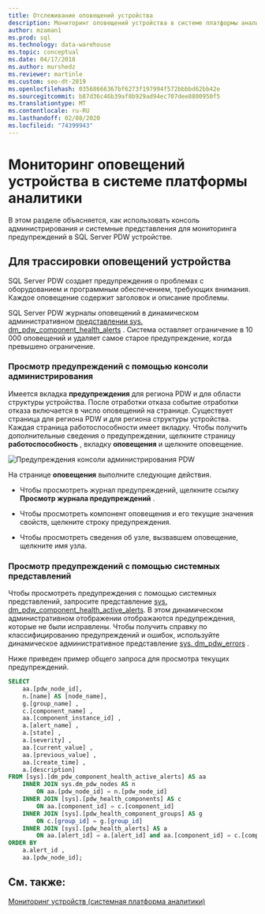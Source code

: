 ```yaml
---
title: Отслеживание оповещений устройства
description: Мониторинг оповещений устройства в системе платформы аналитики.
author: mzaman1
ms.prod: sql
ms.technology: data-warehouse
ms.topic: conceptual
ms.date: 04/17/2018
ms.author: murshedz
ms.reviewer: martinle
ms.custom: seo-dt-2019
ms.openlocfilehash: 03568666367bf6273f197994f572bbbbd62bb42e
ms.sourcegitcommit: b87d36c46b39af8b929ad94ec707dee8800950f5
ms.translationtype: MT
ms.contentlocale: ru-RU
ms.lasthandoff: 02/08/2020
ms.locfileid: "74399943"
---
```

# <a name="track-appliance-alerts-in-analytics-platform-system"></a>Мониторинг оповещений устройства в системе платформы аналитики
В этом разделе объясняется, как использовать консоль администрирования и системные представления для мониторинга предупреждений в SQL Server PDW устройстве.  
  
## <a name="to-track-appliance-alerts"></a>Для трассировки оповещений устройства  
SQL Server PDW создает предупреждения о проблемах с оборудованием и программным обеспечением, требующих внимания. Каждое оповещение содержит заголовок и описание проблемы.  
  
SQL Server PDW журналы оповещений в динамическом административном [представлении sys. dm_pdw_component_health_alerts](../relational-databases/system-dynamic-management-views/sys-dm-pdw-component-health-alerts-transact-sql.md) . Система оставляет ограничение в 10 000 оповещений и удаляет самое старое предупреждение, когда превышено ограничение.  
  
### <a name="view-alerts-by-using-the-admin-console"></a>Просмотр предупреждений с помощью консоли администрирования  
Имеется вкладка **предупреждения** для региона PDW и для области структуры устройства. После отработки отказа событие отработки отказа включается в число оповещений на странице. Существует страница для региона PDW и для региона структуры устройства. Каждая страница работоспособности имеет вкладку. Чтобы получить дополнительные сведения о предупреждении, щелкните страницу **работоспособность** , вкладку **оповещения** и щелкните оповещение.  
  
![Предупреждения консоли администрирования PDW](./media/track-appliance-alerts/SQL_Server_PDW_AdminConsole_AlertsV2.png "SQL_Server_PDW_AdminConsole_AlertsV2")  
  
На странице **оповещения** выполните следующие действия.  
  
-   Чтобы просмотреть журнал предупреждений, щелкните ссылку **Просмотр журнала предупреждений** .  
  
-   Чтобы просмотреть компонент оповещения и его текущие значения свойств, щелкните строку предупреждения.  
  
-   Чтобы просмотреть сведения об узле, вызвавшем оповещение, щелкните имя узла.  
  
### <a name="view-alerts-by-using-the-system-views"></a>Просмотр предупреждений с помощью системных представлений  
Чтобы просмотреть предупреждения с помощью системных представлений, запросите представление [sys. dm_pdw_component_health_active_alerts](../relational-databases/system-dynamic-management-views/sys-dm-pdw-component-health-active-alerts-transact-sql.md). В этом динамическом административном отображении отображаются предупреждения, которые не были исправлены. Чтобы получить справку по классифицированию предупреждений и ошибок, используйте динамическое административное представление [sys. dm_pdw_errors](../relational-databases/system-dynamic-management-views/sys-dm-pdw-errors-transact-sql.md) .  
  
Ниже приведен пример общего запроса для просмотра текущих предупреждений.  
  
```sql  
SELECT   
    aa.[pdw_node_id],  
    n.[name] AS [node_name],  
    g.[group_name] ,  
    c.[component_name] ,  
    aa.[component_instance_id] ,   
    a.[alert_name] ,  
    a.[state] ,  
    a.[severity] ,  
    aa.[current_value] ,  
    aa.[previous_value] ,  
    aa.[create_time] ,  
    a.[description]   
FROM [sys].[dm_pdw_component_health_active_alerts] AS aa  
    INNER JOIN sys.dm_pdw_nodes AS n   
        ON aa.[pdw_node_id] = n.[pdw_node_id]  
    INNER JOIN [sys].[pdw_health_components] AS c   
        ON aa.[component_id] = c.[component_id]  
    INNER JOIN [sys].[pdw_health_component_groups] AS g   
        ON c.[group_id] = g.[group_id]  
    INNER JOIN [sys].[pdw_health_alerts] AS a   
        ON aa.[alert_id] = a.[alert_id] and aa.[component_id] = c.[component_id]  
ORDER BY  
    a.alert_id ,  
    aa.[pdw_node_id];  
```  
  
## <a name="see-also"></a>См. также:  
<!-- MISSING LINKS [Common Metadata Query Examples &#40;SQL Server PDW&#41;](../sqlpdw/common-metadata-query-examples-sql-server-pdw.md)  -->
[Мониторинг устройств &#40;системная платформа аналитики&#41;](appliance-monitoring.md)  
  
